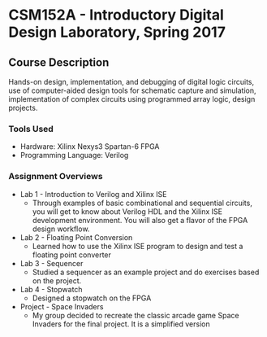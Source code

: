 # CSM152A - Introductory Digital Design Laboratory, Spring 2017

## Course Description
Hands-on design, implementation, and debugging of digital logic circuits, use of computer-aided design tools for schematic capture and simulation, implementation of complex circuits using programmed array logic, design projects. 

### Tools Used
* Hardware: Xilinx Nexys3 Spartan-6 FPGA
* Programming Language: Verilog

### Assignment Overviews
* Lab 1 - Introduction to Verilog and Xilinx ISE
  * Through examples of basic combinational and sequential circuits, you will get to know about Verilog HDL and the Xilinx ISE development environment. You will also get a flavor of the FPGA design workflow.
* Lab 2 - Floating Point Conversion
  * Learned how to use the Xilinx ISE program to design and test a floating point converter
* Lab 3 - Sequencer
  * Studied a sequencer as an example project and do exercises based on the project. 
* Lab 4 - Stopwatch
  * Designed a stopwatch on the FPGA
* Project - Space Invaders
  * My group decided to recreate the classic arcade game Space Invaders for the final project. It is a simplified version
